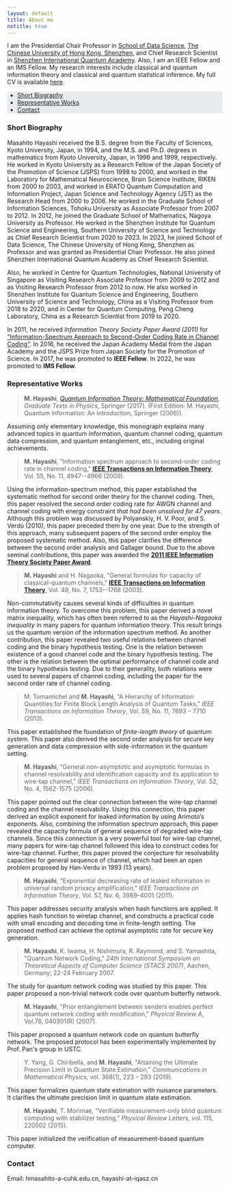 ```yaml
---
layout: default
title: About me
notitle: true
---
```


<!-- I am an IEEE Fellow and a Chief Research Scientist in the [Shenzhen Institute for Quantum Science and
Engineering](http://siqse.sustc.edu.cn/), [Southern University of Science and Technology](https://www.sustech.edu.cn/),
China. My research interests include classical and quantum information theory and classical and quantum statistical
inference. My full CV is available [here](/downloads/masahito-hayashi-cv.pdf). -->

I am the Presidential Chair Professor in [School of Data Science](https://sds.cuhk.edu.cn/en), [The Chinese University of Hong Kong, Shenzhen](https://www.cuhk.edu.cn/en), and Chief Research Scientist in [Shenzhen International Quantum Academy](https://siqse.sustech.edu.cn/). Also, I am an IEEE Fellow and an IMS Fellow. My research interests include classical and quantum information theory and classical and quantum statistical inference. My full CV is available [here](/downloads/masahito-hayashi-cv.pdf).

<ul class="nav justify-content-center navbar-expand-lg navbar-light" style="background-color: #e9ecef;"> 
    <li class="nav-item"><a class="nav-link disabled" href="#short-biography">Short Biography</a></li>
    <li class="nav-item"><a class="nav-link disabled" href="#representative-works">Representative Works</a></li>
    <li class="nav-item"><a class="nav-link disabled" href="#contact">Contact</a></li>
</ul>

### Short Biography

<!-- Masahito Hayashi received the B.S. degree from the Faculty of Sciences, Kyoto University, Japan, in 1994, and the M.S. and Ph.D. degrees in mathematics from Kyoto University, Japan, in 1996 and 1999, respectively. He worked in Kyoto University as a Research Fellow of the Japan Society of the Promotion of Science (JSPS) from 1998 to 2000, and worked in the Laboratory for Mathematical Neuroscience, Brain Science Institute, RIKEN from 2000 to 2003, and worked in ERATO Quantum Computation and Information Project, Japan Science and Technology Agency (JST) as the Research Head from 2000 to 2006. He worked in the Graduate School of Information Sciences, Tohoku University as Associate Professor from 2007 to 2012. In 2012, he joined the Graduate School of Mathematics, Nagoya University as Professor. In 2020, he joined the Shenzhen Institute for Quantum Science and Engineering, Southern University of Science and Technology as Chief Research Scientist. Also, he worked in Centre for Quantum Technologies, National University of Singapore as Visiting Research Associate Professor from 2009 to 2012 and as Visiting Research Professor from 2012 to now. He also worked in Shenzhen Institute for Quantum Science and Engineering, Southern University of Science and Technology, China as a Visiting Professor from 2018 to 2020, and in Center for Quantum Computing, Peng Cheng Laboratory, China as a Research Scientist from 2019 to 2020. -->

Masahito Hayashi received the B.S. degree from the Faculty of Sciences, Kyoto University, Japan, in 1994, and the M.S. and Ph.D. degrees in mathematics from Kyoto University, Japan, in 1996 and 1999, respectively. He worked in Kyoto University as a Research Fellow of the Japan Society of the Promotion of Science (JSPS) from 1998 to 2000, and worked in the Laboratory for Mathematical Neuroscience, Brain Science Institute, RIKEN from 2000 to 2003, and worked in ERATO Quantum Computation and Information Project, Japan Science and Technology Agency (JST) as the Research Head from 2000 to 2006. He worked in the Graduate School of Information Sciences, Tohoku University as Associate Professor from 2007 to 2012. In 2012, he joined the Graduate School of Mathematics, Nagoya University as Professor. He worked in the Shenzhen Institute for Quantum Science and Engineering, Southern University of Science and Technology as Chief Research Scientist from 2020 to 2023. In 2023, he joined School of Data Science, The Chinese University of Hong Kong, Shenzhen as Professor and was granted as Presidential Chair Professor. He also joined Shenzhen International Quantum Academy as Chief Research Scientist. 

Also, he worked in Centre for Quantum Technologies, National University of Singapore as Visiting Research Associate Professor from 2009 to 2012 and as Visiting Research Professor from 2012 to now. He also worked in Shenzhen Institute for Quantum Science and Engineering, Southern University of Science and Technology, China as a Visiting Professor from 2018 to 2020, and in Center for Quantum Computing, Peng Cheng Laboratory, China as a Research Scientist from 2019 to 2020.

In 2011, he received *Information Theory Society Paper Award (2011)* for ["Information-Spectrum Approach to Second-Order Coding Rate in Channel Coding"](https://ieeexplore.ieee.org/abstract/document/5290292/). In 2016, he received the Japan Academy Medal from the Japan Academy and the JSPS Prize from Japan Society for the Promotion of Science. In 2017, he was promoted to **IEEE Fellow**. In 2022, he was promoted to **IMS Fellow**.

### Representative Works

> **M. Hayashi**, [*Quantum Information Theory: Mathematical Foundation*](https://www.springer.com/gp/book/9783662497234), *Graduate Texts in Physics*, Springer (2017). (First Edition: M. Hayashi, Quantum Information: An Introduction, Springer (2006)).

Assuming only elementary knowledge, this monograph explains many advanced topics in quantum information, quantum channel coding, quantum data compression, and quantum entanglement, etc., including original achievements.

> **M. Hayashi**,  "Information spectrum approach to second-order coding rate in channel coding," [**IEEE Transactions on Information Theory**](https://ieeexplore.ieee.org/abstract/document/5290292/), Vol. 55, No. 11, 4947--4966 (2009). 

Using the information-spectrum method, this paper established the systematic method for second order theory for the channel coding. Then, this paper resolved the second order coding rate for AWGN channel and channel coding with energy constraint *that had been unsolved for 47 years*. Although this problem was discussed by Polyanskiy, H. V. Poor, and S. Verdú (2010), this paper preceded them by one year. Due to the strength of this approach, many subsequent papers of the second order employ the proposed systematic method. Also, this paper clarifies the difference between the second order analysis and Gallager bound. Due to the above seminal contributions, this paper was awarded the [**2011 IEEE Information Theory
Society Paper Award**](https://www.itsoc.org/honors/information-theory-paper-award).

> **M. Hayashi** and H. Nagaoka, "General formulas for capacity of classical-quantum channels," [**IEEE Transactions on Information Theory**](https://ieeexplore.ieee.org/abstract/document/1207373/), Vol. 49, No. 7, 1753--1768 (2003).

Non-commutativity causes several kinds of difficulties in quantum information theory. To overcome this problem, this paper derived a novel matrix inequality, which has often been referred to as the *Hayashi-Nagaoka inequality* in many papers for quantum information theory. This result brings us the quantum version of the information spectrum method. As another contribution, this paper revealed two useful relations between channel coding and the binary hypothesis testing. One is the relation between existence of a good channel code and the binary hypothesis testing. The other is the relation between the optimal performance of channel code and the binary hypothesis testing. Due to their generality, both relations were used to several papers of channel coding, including the paper for the second order rate of channel coding.

> M. Tomamichel and **M. Hayashi**, "A Hierarchy of Information Quantities for Finite Block Length Analysis of Quantum Tasks," *IEEE Transactions on Information Theory*, Vol. 59, No. 11, 7693 – 7710 (2013).

This paper established the foundation of *finite-length theory* of quantum system. This paper also derived the second order analysis for secure key generation and data compression with side-information in the quantum setting.

> **M. Hayashi**, "General non-asymptotic and asymptotic formulas in channel resolvability and identification capacity and its application to wire-tap channel," *IEEE Transactions on Information Theory*, Vol. 52, No. 4, 1562-1575 (2006).

This paper pointed out the clear connection between the wire-tap channel coding and the channel resolvability. Using this connection, this paper derived an explicit exponent for leaked information by using Arimoto’s exponents. Also, combining the information spectrum approach, this paper revealed the capacity formula of general sequence of degraded wire-tap channels. Since this connection is a very powerful tool for wire-tap channel, many papers for wire-tap channel followed this idea to construct codes for wire-tap channel. Further, this paper proved the conjecture for resolvability capacities for general sequence of channel, which had been an open problem proposed by Han-Verdu in 1993 (13 years).

> **M. Hayashi**, "Exponential decreasing rate of leaked information in universal random privacy amplification," *IEEE Transactions on Information Theory*, Vol. 57, No. 6, 3989–4001 (2011).

This paper addresses security analysis when hash functions are applied. It applies hash function to wiretap channel, and constructs a practical code with small encoding and decoding time in finite-length setting. The proposed method can achieve the optimal asymptotic rate for secure key generation.

> **M. Hayashi**, K. Iwama, H. Nishimura, R. Raymond, and S. Yamashita, "Quantum Network Coding," *24th International Symposium on Theoretical Aspects of Computer Science (STACS 2007)*, Aachen, Germany; 22-24 February 2007.

The study for quantum network coding was studied by this paper. This paper proposed a non-trivial network code over quantum butterfly network.

> **M. Hayashi**, "Prior entanglement between senders enables perfect quantum network coding with modification," *Physical Review A*, Vol.76, 040301(R) (2007).

This paper proposed a quantum network code on quantum butterfly network. The proposed protocol has been experimentally implemented by Prof. Pan's group in USTC.

> Y. Yang, G. Chiribella, and **M. Hayashi**, "Attaining the Ultimate Precision Limit in Quantum State Estimation," *Communications in Mathematical Physics,* vol. 368(1), 223 – 293 (2019).

This paper formalizes quantum state estimation with nuisance parameters. It clarifies the ultimate precision limit in quantum state estimation.

> **M. Hayashi**, T. Morimae, "Verifiable measurement-only blind quantum computing with stabilizer testing," *Physical Review Letters,* vol. 115, 220502 (2015).

This paper initialized the verification of measurement-based quantum computer.

### Contact

Email: hmasahito-a-cuhk.edu.cn,  hayashi-at-iqasz.cn<br>
